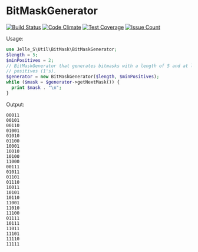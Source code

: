 # BitMaskGenerator

[![Build Status](https://travis-ci.org/Jelle-S/bitmaskgenerator.svg?branch=develop)](https://travis-ci.org/Jelle-S/bitmaskgenerator) [![Code Climate](https://codeclimate.com/github/Jelle-S/bitmaskgenerator/badges/gpa.svg)](https://codeclimate.com/github/Jelle-S/bitmaskgenerator) [![Test Coverage](https://codeclimate.com/github/Jelle-S/bitmaskgenerator/badges/coverage.svg)](https://codeclimate.com/github/Jelle-S/bitmaskgenerator/coverage) [![Issue Count](https://codeclimate.com/github/Jelle-S/bitmaskgenerator/badges/issue_count.svg)](https://codeclimate.com/github/Jelle-S/bitmaskgenerator)

Usage:
```php
use Jelle_S\Util\BitMask\BitMaskGenerator;
$length = 5;
$minPositives = 2;
// BitMaskGenerator that generates bitmasks with a length of 5 and at least two
// positives (1's).
$generator = new BitMaskGenerator($length, $minPositives);
while ($mask = $generator->getNextMask()) {
  print $mask . "\n";
}
```

Output:
```
00011
00101
00110
01001
01010
01100
10001
10010
10100
11000
00111
01011
01101
01110
10011
10101
10110
11001
11010
11100
01111
10111
11011
11101
11110
11111
```
